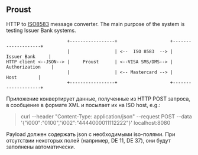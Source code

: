 ## Proust

HTTP to [ISO8583](https://en.wikipedia.org/wiki/ISO_8583) message converter. The main purpose of the system is testing Issuer Bank systems.

                           +-----------------+                    +--------------------+
                           |                 | <--  ISO 8583  --> |    Issuer Bank     |
    HTTP client <--JSON--> |     Proust      | <--VISA SMS/DMS--> |   Authorization    |
                           |                 | <-- Mastercard --> |        Host        |
                           +-----------------+                    +--------------------+

Приложение конвертирует данные, полученные из HTTP POST запроса, в сообщение в формате XML и посылает их на ISO host, e.g.:
> curl --header "Content-Type: application/json" --request POST --data '{"i000":"0100","i002":"4444000011112222"}' localhost:8080

Payload должен содержать json с необходимыми iso-полями. При отсутствии некоторых полей (например, DE 11, DE 37), они будут заполнены автоматически.